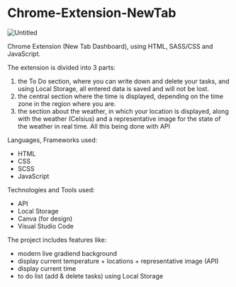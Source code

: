 # Chrome-Extension-NewTab

![Untitled](https://user-images.githubusercontent.com/107345473/204476650-6fed09b2-3319-4164-b3e3-9ae8735c06fc.png)

Chrome Extension (New Tab Dashboard), using HTML, SASS/CSS and JavaScript.

The extension is divided into 3 parts:
1. the To Do section, where you can write down and delete your tasks, and using Local Storage, all entered data is saved and will not be lost.
2. the central section where the time is displayed, depending on the time zone in the region where you are.
3. the section about the weather, in which your location is displayed, along with the weather (Celsius) and a representative image for the state of the weather in real time. All this being done with API


Languages, Frameworks used:
- HTML
- CSS
- SCSS
- JavaScript

Technologies and Tools used:
- API
- Local Storage
- Canva (for design)
- Visual Studio Code

The project includes features like:
- modern live gradiend background
- display current temperature + locations + representative image (API)
- display current time
- to do list (add & delete tasks) using Local Storage
